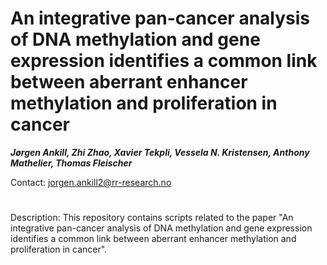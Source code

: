 # An integrative pan-cancer analysis of DNA methylation and gene expression identifies a common link between aberrant enhancer methylation and proliferation in cancer

***Jørgen Ankill, Zhi Zhao, Xavier Tekpli, Vessela N. Kristensen, Anthony Mathelier, Thomas Fleischer***

Contact: jorgen.ankill2@rr-research.no

#
Description: 
This repository contains scripts related to the paper "An integrative pan-cancer analysis of DNA methylation and gene expression identifies a common link between aberrant enhancer methylation and proliferation in cancer".
